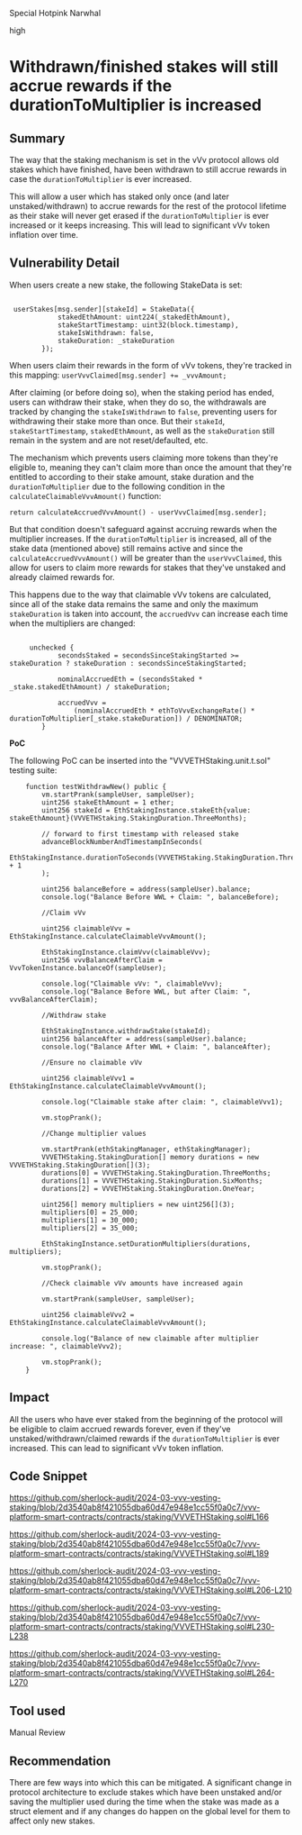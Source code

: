 Special Hotpink Narwhal

high

# Withdrawn/finished stakes will still accrue rewards if the durationToMultiplier is increased

## Summary

The way that the staking mechanism is set in the vVv protocol allows old stakes which have finished, have been withdrawn to still accrue rewards in case the `durationToMultiplier` is ever increased. 

This will allow a user which has staked only once (and later unstaked/withdrawn) to accrue rewards for the rest of the protocol lifetime as their stake will never get erased if the `durationToMultiplier` is ever increased or it keeps increasing. This will lead to significant vVv token inflation over time.

## Vulnerability Detail
When users create a new stake, the following StakeData is set:

```solidity

 userStakes[msg.sender][stakeId] = StakeData({
            stakedEthAmount: uint224(_stakedEthAmount),
            stakeStartTimestamp: uint32(block.timestamp),
            stakeIsWithdrawn: false,
            stakeDuration: _stakeDuration
        });

```
When users claim their rewards in the form of vVv tokens, they're tracked in this mapping:
`userVvvClaimed[msg.sender] += _vvvAmount;`

After claiming (or before doing so), when the staking period has ended, users can withdraw their stake, when they do so, the withdrawals are tracked by changing the `stakeIsWithdrawn` to `false`, preventing users for withdrawing their stake more than once. But their `stakeId`, `stakeStartTimestamp`, `stakedEthAmount`, as well as the `stakeDuration` still remain in the system and are not reset/defaulted, etc.

The mechanism which prevents users claiming more tokens than they're eligible to, meaning they can't claim more than once the amount that they're entitled to according to their stake amount, stake duration and the `durationToMultiplier` due to the following condition in the `calculateClaimableVvvAmount()` function: 

`return calculateAccruedVvvAmount() - userVvvClaimed[msg.sender];`

But that condition doesn't safeguard against accruing rewards when the multiplier increases. If the `durationToMultiplier` is increased, all of the stake data (mentioned above) still remains active and since the `calculateAccruedVvvAmount()` will be greater than the `userVvvClaimed`, this allow for users to claim more rewards for stakes that they've unstaked and already claimed rewards for. 

This happens due to the way that claimable vVv tokens are calculated, since all of the stake data remains the same and only the maximum `stakeDuration` is taken into account, the `accruedVvv` can increase each time when the multipliers are changed: 

```solidity

     unchecked {
            secondsStaked = secondsSinceStakingStarted >= stakeDuration ? stakeDuration : secondsSinceStakingStarted;

            nominalAccruedEth = (secondsStaked * _stake.stakedEthAmount) / stakeDuration;

            accruedVvv =
                (nominalAccruedEth * ethToVvvExchangeRate() * durationToMultiplier[_stake.stakeDuration]) / DENOMINATOR;
        }

```

**PoC**

The following PoC can be inserted into the "VVVETHStaking.unit.t.sol" testing suite:

```solidity
    function testWithdrawNew() public {
        vm.startPrank(sampleUser, sampleUser);
        uint256 stakeEthAmount = 1 ether;
        uint256 stakeId = EthStakingInstance.stakeEth{value: stakeEthAmount}(VVVETHStaking.StakingDuration.ThreeMonths);

        // forward to first timestamp with released stake
        advanceBlockNumberAndTimestampInSeconds(
            EthStakingInstance.durationToSeconds(VVVETHStaking.StakingDuration.ThreeMonths) + 1
        );

        uint256 balanceBefore = address(sampleUser).balance;
        console.log("Balance Before WWL + Claim: ", balanceBefore);

        //Claim vVv

        uint256 claimableVvv = EthStakingInstance.calculateClaimableVvvAmount();

        EthStakingInstance.claimVvv(claimableVvv);
        uint256 vvvBalanceAfterClaim = VvvTokenInstance.balanceOf(sampleUser);

        console.log("Claimable vVv: ", claimableVvv);
        console.log("Balance Before WWL, but after Claim: ", vvvBalanceAfterClaim);

        //Withdraw stake

        EthStakingInstance.withdrawStake(stakeId);
        uint256 balanceAfter = address(sampleUser).balance;
        console.log("Balance After WWL + Claim: ", balanceAfter);

        //Ensure no claimable vVv

        uint256 claimableVvv1 = EthStakingInstance.calculateClaimableVvvAmount();

        console.log("Claimable stake after claim: ", claimableVvv1);

        vm.stopPrank();

        //Change multiplier values

        vm.startPrank(ethStakingManager, ethStakingManager);
        VVVETHStaking.StakingDuration[] memory durations = new VVVETHStaking.StakingDuration[](3);
        durations[0] = VVVETHStaking.StakingDuration.ThreeMonths;
        durations[1] = VVVETHStaking.StakingDuration.SixMonths;
        durations[2] = VVVETHStaking.StakingDuration.OneYear;

        uint256[] memory multipliers = new uint256[](3);
        multipliers[0] = 25_000;
        multipliers[1] = 30_000;
        multipliers[2] = 35_000;

        EthStakingInstance.setDurationMultipliers(durations, multipliers);

        vm.stopPrank();

        //Check claimable vVv amounts have increased again

        vm.startPrank(sampleUser, sampleUser);

        uint256 claimableVvv2 = EthStakingInstance.calculateClaimableVvvAmount();

        console.log("Balance of new claimable after multiplier increase: ", claimableVvv2);

        vm.stopPrank();
    }
```

## Impact
All the users who have ever staked from the beginning of the protocol will be eligible to claim accrued rewards forever, even if they've unstaked/withdrawn/claimed rewards if the `durationToMultiplier` is ever increased. This can lead to significant vVv token inflation. 

## Code Snippet
https://github.com/sherlock-audit/2024-03-vvv-vesting-staking/blob/2d3540ab8f421055dba60d47e948e1cc55f0a0c7/vvv-platform-smart-contracts/contracts/staking/VVVETHStaking.sol#L166

https://github.com/sherlock-audit/2024-03-vvv-vesting-staking/blob/2d3540ab8f421055dba60d47e948e1cc55f0a0c7/vvv-platform-smart-contracts/contracts/staking/VVVETHStaking.sol#L189

https://github.com/sherlock-audit/2024-03-vvv-vesting-staking/blob/2d3540ab8f421055dba60d47e948e1cc55f0a0c7/vvv-platform-smart-contracts/contracts/staking/VVVETHStaking.sol#L206-L210

https://github.com/sherlock-audit/2024-03-vvv-vesting-staking/blob/2d3540ab8f421055dba60d47e948e1cc55f0a0c7/vvv-platform-smart-contracts/contracts/staking/VVVETHStaking.sol#L230-L238

https://github.com/sherlock-audit/2024-03-vvv-vesting-staking/blob/2d3540ab8f421055dba60d47e948e1cc55f0a0c7/vvv-platform-smart-contracts/contracts/staking/VVVETHStaking.sol#L264-L270

## Tool used

Manual Review

## Recommendation

There are few ways into which this can be mitigated. A significant change in protocol architecture to exclude stakes which have been unstaked and/or saving the multiplier used during the time when the stake was made as a struct element and if any changes do happen on the global level for them to affect only new stakes. 
